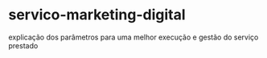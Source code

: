 # servico-marketing-digital
explicação dos parâmetros para uma melhor execução e gestão do serviço prestado
